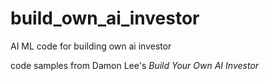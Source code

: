 # build_own_ai_investor
AI ML code for building own ai investor

code samples from Damon Lee's *Build Your Own AI Investor*
